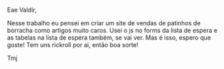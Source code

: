 Eae Valdir,

Nesse trabalho eu pensei em criar um site de vendas de patinhos de borracha como artigos muito caros. 
Usei o js no forms da lista de espera e as tabelas na lista de espera também, se vai ver. Mas é isso, 
espero que goste! Tem uns rickroll por ai, então boa sorte!

Tmj

